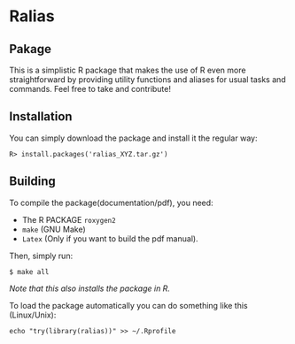 Ralias
======

Pakage
---------------
This is a simplistic R package that makes the use of R even more
straightforward by providing utility functions and aliases for
usual tasks and commands. Feel free to take and contribute!

Installation
---------------
You can simply download the package and install it the regular way:

`R> install.packages('ralias_XYZ.tar.gz')`

Building 
---------------
To compile the package(documentation/pdf), you need:

* The R PACKAGE `roxygen2`
* `make` (GNU Make) 
* `Latex` (Only if you want to build the pdf manual).

Then, simply run:

`$ make all`

*Note that this also installs the package in R.*

To load the package automatically you can do something like this (Linux/Unix):

`echo "try(library(ralias))" >> ~/.Rprofile`




